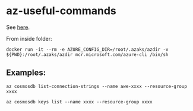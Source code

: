 # az-useful-commands

See [here](https://github.com/dnitsch/dnitsch/tree/main/docs/cheatsheet).

From inside folder:
```
docker run -it --rm -e AZURE_CONFIG_DIR=/root/.azaks/azdir -v ${PWD}:/root/.azaks/azdir mcr.microsoft.com/azure-cli /bin/sh
```

## Examples:

```
az cosmosdb list-connection-strings --name awe-xxxx --resource-group xxxx

az cosmosdb keys list --name xxxx --resource-group xxxx

```
